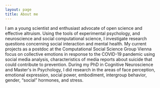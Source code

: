 ```yaml
---
layout: page
title: About me
---
```


I am a young scientist and enthusiast advocate of open science and effective altruism. Using the tools of experimental psychology, and neuroscience and social computational science, I investigate research questions concerning social interaction and mental health. My current projects as a postdoc at the Computational Social Science Group Vienna focus on collective emotions in response to the COVID-19 pandemic using social media analysis, characteristics of media reports about suicide that could contribute to prevention. During my PhD in Cognitive Neuroscience and Master's in Psychology, I did research in the areas of face perception, emotional expression, social power, embodiment, intergroup behavior, gender, “social” hormones, and stress. 
